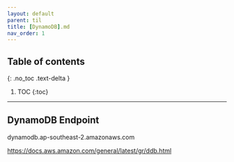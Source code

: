 ---layout: defaultparent: tiltitle: [DynamoDB].mdnav_order: 1---## Table of contents{: .no_toc .text-delta }1. TOC{:toc}---## DynamoDB Endpoint 
dynamodb.ap-southeast-2.amazonaws.com

https://docs.aws.amazon.com/general/latest/gr/ddb.html

